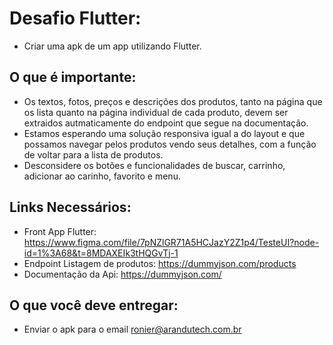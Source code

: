 # Desafio Flutter:
 - Criar uma apk de um app utilizando Flutter.
 
## O que é importante:
 - Os textos, fotos, preços e descrições dos produtos, tanto na página que os lista quanto na página individual de cada produto, devem ser extraidos autmaticamente do endpoint que segue na documentação.
 - Estamos esperando uma solução responsiva igual a do layout e que possamos navegar pelos produtos vendo seus detalhes, com a função de voltar para a lista de produtos.
 - Desconsidere os botões e funcionalidades de buscar, carrinho, adicionar ao carinho, favorito e menu.

## Links Necessários:

  - Front App Flutter: https://www.figma.com/file/7pNZlGR71A5HCJazY2Z1p4/TesteUI?node-id=1%3A68&t=8MDAXEIk3tHQGvTj-1
  - Endpoint Listagem de produtos: https://dummyjson.com/products
  - Documentação da Api: https://dummyjson.com/

## O que você deve entregar:
 - Enviar o apk para o email ronier@arandutech.com.br
